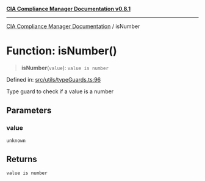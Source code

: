 [**CIA Compliance Manager Documentation v0.8.1**](../README.md)

***

[CIA Compliance Manager Documentation](../globals.md) / isNumber

# Function: isNumber()

> **isNumber**(`value`): `value is number`

Defined in: [src/utils/typeGuards.ts:96](https://github.com/Hack23/cia-compliance-manager/blob/aea527f1006de96602c10bb201453301cffe7b07/src/utils/typeGuards.ts#L96)

Type guard to check if a value is a number

## Parameters

### value

`unknown`

## Returns

`value is number`
